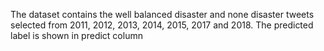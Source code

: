 The dataset contains the well balanced disaster and none disaster tweets selected from 2011, 2012, 2013, 2014, 2015, 2017 and 2018.
The predicted label is shown in predict column